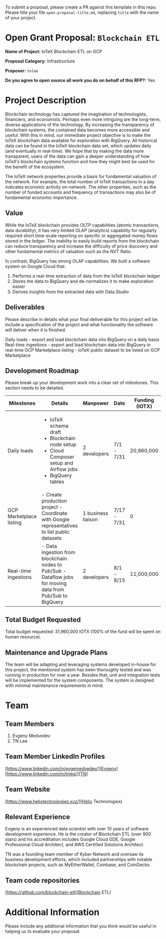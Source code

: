 To submit a proposal, please create a PR against this template in this repo. Please title your file `open-proposal-title.md`, replacing `title` with the name of your project.

# Open Grant Proposal: `Blockchain ETL`

**Name of Project:** IoTeX Blockchain ETL on GCP

**Proposal Category:** Infrastructure

**Proposer:** `tnlee`

**Do you agree to open source all work you do on behalf of this RFP?:** Yes

# Project Description

Blockchain technology has captured the imagination of technologists, financiers, and economists. Perhaps even more intriguing are the long-term, diverse applications of the technology. By increasing the transparency of blockchain systems, the contained data becomes more accessible and useful. With this in mind, our immediate project objective is to make the IoTeX blockchain data available for exploration with BigQuery. All historical data can be found in the IoTeX blockchain data set, which updates daily (and eventually in real-time). We hope that by making the data more transparent, users of the data can gain a deeper understanding of how IoTeX’s blockchain systems function and how they might best be used for the benefit of the ecosystem. 

The IoTeX network properties provide a basis for fundamental valuation of the network. For example, the total number of IoTeX transactions in a day indicates economic activity on-network. The other properties, such as the number of funded accounts and frequency of transactions may also be of fundamental economic importance. 

## Value

While the IoTeX blockchain provides OLTP capabilities (atomic transactions, data durability), it has very limited OLAP (analytics) capability for regularly required short time-scale reporting on specific or aggregated money flows stored in the ledger. The inability to easily build reports from the blockchain can reduce transparency and increase the difficulty of price discovery and other fundamental metrics of valuation such as the NVT Ratio.

In contrast, BigQuery has strong OLAP capabilities. We built a software system on Google Cloud that:

1. Performs a real-time extraction of data from the IoTeX blockchain ledger
2. Stores the data to BigQuery and de-normalizes it to make exploration easier
3. Derives insights from the extracted data with Data Studio

## Deliverables

Please describe in details what your final deliverable for this project will be. Include a specification of the project and what functionality the software will deliver when it is finished.

Daily loads - export and load blockchain data into BigQuery on a daily basis
Real-time ingestions - export and load blockchain data into BigQuery in real-time
GCP Marketplace listing - IoTeX public dataset to be listed on GCP Marketplace

## Development Roadmap

Please break up your development work into a clear set of milestones. This section needs to be detailed.

| Milestones | Details | Manpower | Date | Funding (IOTX) |
| --------------- | --------------- | --------------- | --------------- | --------------- |
| Daily loads | <ul><li>IoTeX schema draft</li><li>Blockchain node setup</li><li>Cloud Composer setup and Airflow jobs</li><li>BigQuery tables</li></ul> | 2 developers | 7/1 - 7/31 | 20,960,000 |
| GCP Marketplace listing | - Create production project - Coordinate with Google representatives to list public datasets  | 1 business liaison | 7/17 - 7/31 | 0 |
| Real-time ingestions | - Data ingestion from blockchain nodes to Pub/Sub - Dataflow jobs for moving data from Pub/Sub to BigQuery | 2 developers | 8/1 - 8/15 | 11,000,000

## Total Budget Requested

Total budget requested: 31,960,000 IOTX (100% of the fund will be spent on human resource).

## Maintenance and Upgrade Plans

The team will be adapting and leveraging systems developed in-house for this project, the mentioned system has been thoroughly tested and was running in production for over a year. Besides that, unit and integration tests will be implemented for the system components. The system is designed with minimal maintenance requirements in mind.	

# Team

## Team Members

1. Evgeny Medvedev
2. TN Lee

## Team Member LinkedIn Profiles

[https://www.linkedin.com/in/evgemedvedev/](Evgeny)
[https://www.linkedin.com/in/tnlee/](TN)

## Team Website

[https://www.helixtechnologies.xyz/](Helix Technologies)

## Relevant Experience

Evgeny is an experienced data scientist with over 10  years of software development experience. He is the creator of Blockchain ETL (over 900 stars) and his accreditation includes Google Cloud GDE, Google Professional Cloud Architect, and AWS Certified Solutions Architect. 

TN was a founding team member of Kyber Network and oversaw its business development efforts, which included partnerships with notable blockchain projects, such as MyEtherWallet, Coinbase, and CoinGecko. 

## Team code repositories

[https://github.com/blockchain-etl](Blockchain ETL)

# Additional Information

Please include any additional information that you think would be useful in helping us to evaluate your proposal.
